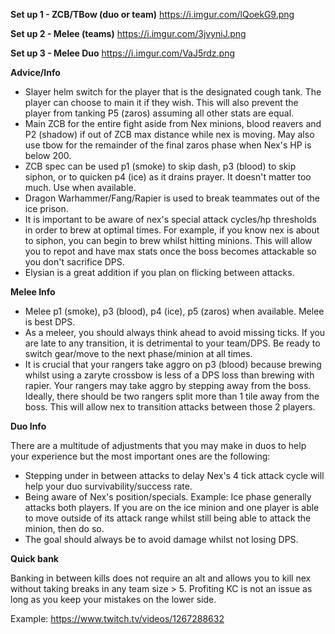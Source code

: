 **Set up 1 - ZCB/TBow (duo or team)**
https://i.imgur.com/lQoekG9.png

**Set up 2 - Melee (teams)**
https://i.imgur.com/3jvyniJ.png

**Set up 3 - Melee Duo**
https://i.imgur.com/VaJ5rdz.png

**Advice/Info**

- Slayer helm switch for the player that is the designated cough tank. The player can choose to main it if they wish. This will also prevent the player from tanking P5 (zaros) assuming all other stats are equal.
- Main ZCB for the entire fight aside from Nex minions, blood reavers and P2 (shadow) if out of ZCB max distance while nex is moving. May also use tbow for the remainder of the final zaros phase when Nex's HP is below 200.
- ZCB spec can be used p1 (smoke) to skip dash, p3 (blood) to skip siphon, or to quicken p4 (ice) as it drains prayer. It doesn't matter too much. Use when available. 
- Dragon Warhammer/Fang/Rapier is used to break teammates out of the ice prison.
- It is important to be aware of nex's special attack cycles/hp thresholds in order to brew at optimal times. For example, if you know nex is about to siphon, you can begin to brew whilst hitting minions. This will allow you to repot and have max stats once the boss becomes attackable so you don't sacrifice DPS. 
- Elysian is a great addition if you plan on flicking between attacks. 

**Melee Info**

- Melee p1 (smoke), p3 (blood), p4 (ice), p5 (zaros) when available. Melee is best DPS.
- As a meleer, you should always think ahead to avoid missing ticks. If you are late to any transition, it is detrimental to your team/DPS. Be ready to switch gear/move to the next phase/minion at all times.
- It is crucial that your rangers take aggro on p3 (blood) because brewing whilst using a zaryte crossbow is less of a DPS loss than brewing with rapier. Your rangers may take aggro by stepping away from the boss. Ideally, there should be two rangers split more than 1 tile away from the boss. This will allow nex to transition attacks between those 2 players. 

**Duo Info**

There are a multitude of adjustments that you may make in duos to help your experience but the most important ones are the following: 

- Stepping under in between attacks to delay Nex's 4 tick attack cycle will help your duo survivability/success rate.
- Being aware of Nex's position/specials. Example: Ice phase generally attacks both players. If you are on the ice minion and one player is able to move outside of its attack range whilst still being able to attack the minion, then do so. 
- The goal should always be to avoid damage whilst not losing DPS.

**Quick bank**

Banking in between kills does not require an alt and allows you to kill nex without taking breaks in any team size > 5. Profiting KC is not an issue as long as you keep your mistakes on the lower side. 

Example: https://www.twitch.tv/videos/1267288632
